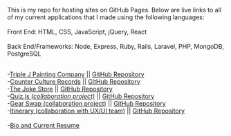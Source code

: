 This is my repo for hosting sites on GitHub Pages. Below are live links to all of my
current applications that I made using the following languages: <br><br>
Front End: HTML, CSS, JavaScript, jQuery, React <br><br>
Back End/Frameworks: Node, Express, Ruby, Rails, Laravel, PHP, MongoDB, PostgreSQL
<br><br>

-[Triple J Painting Company](https://triplejpainting.herokuapp.com/)
|| [GitHub Repository](https://github.com/BenjaminPitts/TripleJ) <br>
-[Counter Culture Records](https://recordstore666.herokuapp.com/recordstore)
|| [GitHub Repository](https://github.com/BenjaminPitts/recordstore)<br>
-[The Joke Store](https://benjaminpitts.github.io/thejokestore/)
|| [GitHub Repository](https://github.com/BenjaminPitts/BenjaminPitts.github.io/tree/main/thejokestore)<br>
-[Quiz.js <i>(collaboration project)</i>](https://react-quiz-js.herokuapp.com/)
|| [GitHub Repository](https://github.com/BenjaminPitts/quiz.js)<br>
-[Gear Swap (collaboration project)](https://gearswap.herokuapp.com/)
|| [GitHub Repository](https://github.com/BenjaminPitts/gearswap)<br>
-[Itinerary (collaboration with UX/UI team)](https://disney-itinerary.herokuapp.com/)
|| [GitHub Repository](https://github.com/BenjaminPitts/mern-itinerary)<br><br>
-[Bio and Current Resume](https://benjaminjackpitts.wordpress.com/) <br>
